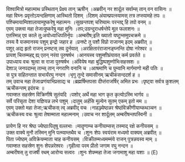 

  
विश्वामित्रो महात्माथ प्रस्थितान् प्रेक्ष्य तान् ऋषीन् ।अब्रवीन् नर शार्दूल सर्वाम्स् तान् वन वासिनः  ॥   
महा विघ्नः प्रवृत्तोऽयन्दक्षिणाम् आस्थितो दिशम् ।दिशम् अंयाम्प्रपत्स्यामस् तत्र तप्स्यामहे तपः  ॥   
पश्चिमायाम्विशालायाम्पुष्करेषु महात्मनः ।सुखन्तपश् चरिष्यामः परन्तद्द् हि तपो वनम्  ॥   
एवम् उक्त्वा महा तेजाःपुष्करेषु महा मुनिः ।तप;उग्रन्दुराधर्षन्तेपे मूल फलाशनः  ॥   
एतस्मिन्न् एव काले तु;अयोध्याधिपतिर्नृपः ।अम्बरीष;इति ख्यातो यष्टुम्समुपचक्रमे  ॥   
तस्य वै यजमानस्य पशुम् इन्द्रो जहार ह ।प्रनष्टे तु पशौ विप्रो राजानम् इदम् अब्रवीत्  ॥   
पशुर् अद्य हृतो राजन् प्रनष्टस् तव दुर्नयात् ।अरक्षितारंराजानङ्घ्नन्ति दोषा नरेश्वर  ॥   
प्रायश् चित्तम्महद्द् ह्य् एतन् नरंवा पुरुषर्षभ ।आनयस्व पशुम्शीघ्रंयावत् कर्म प्रवर्तते  ॥   
उपाध्याय वचः श्रुत्वा स राजा पुरुषर्षभ ।अंवियेष महा बुद्धिष्पशुम्गोभिःसहस्रशः  ॥   
देशाञ् जनपदाम्स् ताम्स् तान् नगराणि वनानि च ।आश्रमाणि च पुम्यानि मार्गमाणो मही पतिः  ॥   
स पुत्र सहितन्तात सभार्यंरघु नन्दन ।भृगु तुन्दे समासीनम् ऋचीकंसन्ददर्श ह  ॥   
तम् उवाच महा तेजाःप्रणंयाभिप्रसाद्य च ।ब्रह्मर्षिम्तपसा दीप्तंराजर्षिर् अमित प्रभः ।पृष्ट्वा सर्वत्र कुशलम् ऋचीकन्तम् इदंवचः  ॥   
गवाम्शत सहस्रेण विक्रिणीषे सुतंयदि ।पशोर् अर्थे महा भाग कृत कृत्योऽस्मि भार्गव  ॥   
सर्वे परिसृता देशा यज्ञियन्न लभे पशुम् ।दातुम् अर्हसि मूल्येन सुतम् एकम् इतो मम  ॥   
एवम् उक्तो महा तेजा;ऋचीकस् त्व् अब्रवीद् वचः ।नाहञ्ज्येष्ठन्नर श्रेष्ठंविक्रीणीयाम्कथञ्चन  ॥   
ऋचीकस्य वचः श्रुत्वा तेषाम्माता महात्मनाम् ।उवाच नर शार्दूलम् अम्बरीषन्तपस्विनी  ॥   
  
प्रायेण हि नर श्रेष्ठ ज्येष्ठाःपितृषु वल्लभाः ।मातॄणाम्च कनीयाम्सस् तस्माद् रक्षे कनीयसम्  ॥   
उक्त वाक्ये मुनौ तस्मिन् मुनि पत्म्याम्तथैव च ।शुनः शेपः स्वयंराम मध्यमो वाक्यम् अब्रवीत्  ॥   
पिता ज्येष्ठम् अविक्रेयम्माता चाह कनीयसम् ।विक्रीतम्मध्यमम्मंये राजन् पुत्रन्नयस्व माम्  ॥   
गवाम्शत सहस्रेण शुनः शेपन्नरेश्वरः ।गृहीत्वा परम प्रीतो जगाम रघु नन्दन  ॥   
अम्बरीषस् तु राजर्षी रथम् आरोप्य सत्वरः ।शुनः शेपम्महा तेजा जगामाशु महा यशाः  ॥ (E)  
